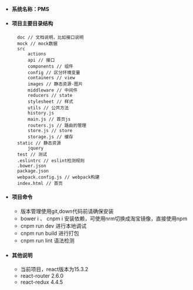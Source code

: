 - #### 系统名称：PMS
- #### 项目主要目录结构

        doc // 文档说明，比如接口说明
        mock // mock数据
        src
            actions
            api // 接口
            components // 组件
            config // 区分环境变量
            containers // view
            images // 静态资源-图片
            middleware // 中间件
            reducers // state
            stylesheet // 样式
            utils // 公共方法
            history.js
            main.js // 首页js
            routers.js // 路由的管理
            store.js // store
            storage.js // 缓存
        static // 静态资源
            jquery
        test // 测试
        .eslintrc // eslint检测规则
        .bower.json
        package.json
        webpack.config.js // webpack构建
        index.html // 首页
- #### 项目命令
  - 版本管理使用git,down代码前请确保安装
  - bower i 、 cnpm i 安装依赖，可使用nrm切换成淘宝镜像，直接使用npm
  - cnpm run dev 进行本地调试
  - cnpm run build 进行打包
  - cnpm run lint 语法检测
- #### 其他说明
  - 当前项目，react版本为15.3.2
  - react-router 2.6.0
  - react-redux 4.4.5
<!-- react-addons-test-utils -->
